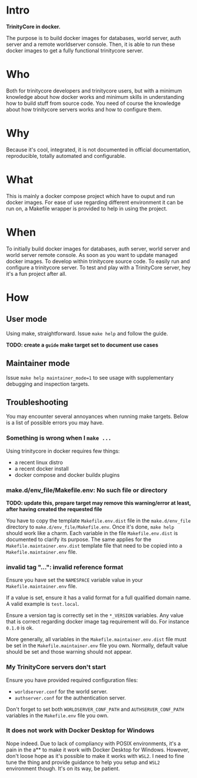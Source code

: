 # Intro

**TrinityCore in docker.**

The purpose is to build docker images for databases, world server, auth server
and a remote worldserver console.
Then, it is able to run these docker images to get a fully functional
trinitycore server.

# Who

Both for trinitycore developers and trinitycore users, but with a minimum
knowledge about how docker works and minimum skills in understanding how to
build stuff from source code. You need of course the knowledge about how
trinitycore servers works and how to configure them.

# Why

Because it's cool, integrated, it is not documented in official documentation,
reproducible, totally automated and configurable.

# What

This is mainly a docker compose project which have to ouput and run docker
images.
For ease of use regarding different environment it can be run on, a Makefile
wrapper is provided to help in using the project.

# When

To initially build docker images for databases, auth server, world server and
world server remote console.
As soon as you want to update managed docker images.
To develop within trinitycore source code.
To easily run and configure a trinitycore server.
To test and play with a TrinityCore server, hey it's a fun project after all.

# How

## User mode

Using make, straightforward.
Issue `make help` and follow the guide.

**TODO: create a `guide` make target set to document use cases**

## Maintainer mode

Issue `make help maintainer_mode=1` to see usage with supplementary debugging
and inspection targets.

## Troubleshooting

You may encounter several annoyances when running make targets. Below is a list
of possible errors you may have.

### Something is wrong when I `make ...`

Using trinitycore in docker requires few things:

- a recent linux distro
- a recent docker install
- docker compose and docker buildx plugins

### make.d/env_file/Makefile.env: No such file or directory

**TODO: update this, prepare target may remove this warning/error at least,
after having created the requested file**

You have to copy the template `Makefile.env.dist` file in the `make.d/env_file`
directory to `make.d/env_file/Makefile.env`. Once it's done, `make help` should
work like a charm.
Each variable in the file `Makefile.env.dist` is documented to clarify its
purpose.
The same applies for the `Makefile.maintainer.env.dist` template file that need
to be copied into a `Makefile.maintainer.env` file.

### invalid tag "...": invalid reference format

Ensure you have set the `NAMESPACE` variable value in your
`Makefile.maintainer.env` file.

If a value is set, ensure it has a valid
format for a full qualified domain name. A valid example is `test.local`.

Ensure a version tag is correctly set in the `*_VERSION` variables.
Any value that is correct regarding docker image tag requirement will do.
For instance `0.1.0` is ok.

More generally, all variables in the `Makefile.maintainer.env.dist` file must
be set in the `Makefile.maintainer.env` file you own. Normally, default value
should be set and those warning should not appear.

### My TrinityCore servers don't start

Ensure you have provided required configuration files:

- `worldserver.conf` for the world server.
- `authserver.conf` for the authentication server.

Don't forget to set both `WORLDSERVER_CONF_PATH` and `AUTHSERVER_CONF_PATH`
variables in the `Makefile.env` file you own.

### It does not work with Docker Desktop for Windows

Nope indeed. Due to lack of compliancy with POSIX environments, it's a pain in
the a\*\* to make it work with Docker Desktop for Windows. However, don't loose
hope as it's possible to make it works with `WSL2`. I need to fine tune the
thing and provide guidance to help you setup and `WSL2` environment though.
It's on its way, be patient.
